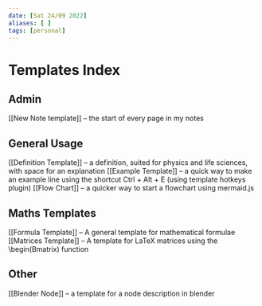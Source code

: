 ```yaml
---
date: [Sat 24/09 2022]
aliases: [ ]
tags: [personal]
---
```

# Templates Index
## Admin
[[New Note template]] – the start of every page in my notes

## General Usage
[[Definition Template]] – a definition, suited for physics and life sciences, with space for an explanation
[[Example Template]] – a quick way to make an example line using the shortcut Ctrl + Alt + E (using template hotkeys plugin)
[[Flow Chart]] – a quicker way to start a flowchart using mermaid.js

## Maths Templates
[[Formula Template]] – A general template for mathematical formulae
[[Matrices Template]] – A template for LaTeX matrices using the \begin(Bmatrix) function

## Other 
[[Blender Node]] – a template for a node description in blender
